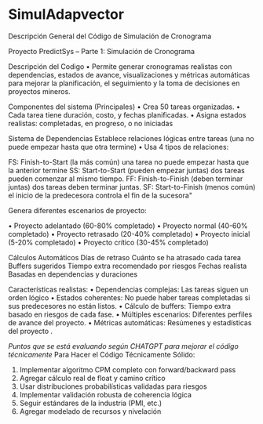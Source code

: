 # SimulAdapvector
Descripción General del Código de Simulación de Cronograma 


Proyecto PredictSys – Parte 1: Simulación de Cronograma



Descripción del Codigo
•	Permite generar cronogramas realistas con dependencias, estados de avance, visualizaciones y métricas automáticas para mejorar la planificación, el seguimiento y la toma de decisiones en proyectos mineros.

Componentes del sistema (Principales)
•	Crea 50 tareas organizadas.
•	Cada tarea tiene duración, costo, y fechas planificadas.
•	Asigna estados realistas: completadas, en progreso, o no iniciadas

Sistema de Dependencias
       Establece relaciones lógicas entre tareas (una no puede empezar hasta que otra termine)
•	Usa 4 tipos de relaciones: 

FS: Finish-to-Start (la más común)	una tarea no puede empezar hasta que la anterior termine
SS: Start-to-Start (pueden empezar juntas)	dos tareas pueden comenzar al mismo tiempo.
FF: Finish-to-Finish (deben terminar juntas)	dos tareas deben terminar juntas.
SF: Start-to-Finish (menos común)	el inicio de la predecesora controla el fin de la sucesora"

 Genera diferentes escenarios de proyecto:

•	Proyecto adelantado (60-80% completado)
•	Proyecto normal (40-60% completado)
•	Proyecto retrasado (20-40% completado)
•	Proyecto inicial (5-20% completado)
•	Proyecto crítico (30-45% completado)

Cálculos Automáticos
Días de retraso	Cuánto se ha atrasado cada tarea
Buffers sugeridos	Tiempo extra recomendado por riesgos
Fechas realista	Basadas en dependencias y duraciones

Características realistas:
•	Dependencias complejas: Las tareas siguen un orden lógico
•	Estados coherentes: No puede haber tareas completadas si sus predecesores no están listos.
•	Cálculo de buffers: Tiempo extra basado en riesgos de cada fase.
•	Múltiples escenarios: Diferentes perfiles de avance del proyecto. 
•	Métricas automáticas: Resúmenes y estadísticas del proyecto
.





*Puntos que se está evaluando según CHATGPT para mejorar el código técnicamente*
Para Hacer el Código Técnicamente Sólido:
1.	Implementar algoritmo CPM completo con forward/backward pass
2.	Agregar cálculo real de float y camino crítico
3.	Usar distribuciones probabilísticas validadas para riesgos
4.	Implementar validación robusta de coherencia lógica
5.	Seguir estándares de la industria (PMI, etc.)
6.	Agregar modelado de recursos y nivelación
 

